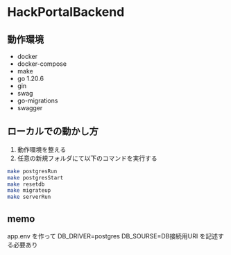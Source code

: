 # HackPortalBackend

## 動作環境

- docker
- docker-compose
- make
- go 1.20.6
- gin
- swag
- go-migrations
- swagger

## ローカルでの動かし方

1. 動作環境を整える
2. 任意の新規フォルダにて以下のコマンドを実行する

```bash
make postgresRun
make postgresStart
make resetdb
make migrateup
make serverRun
```

## memo

app.env を作って
DB_DRIVER=postgres
DB_SOURSE=DB接続用URI
を記述する必要あり
